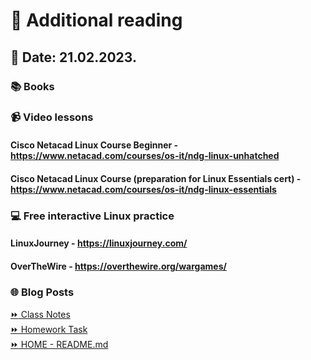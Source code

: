 # 📖 Additional reading
## 📅 Date: 21.02.2023.

### 📚 Books

### 📹 Video lessons

#### Cisco Netacad Linux Course Beginner - https://www.netacad.com/courses/os-it/ndg-linux-unhatched
#### Cisco Netacad Linux Course (preparation for Linux Essentials cert) - https://www.netacad.com/courses/os-it/ndg-linux-essentials

### 💻 Free interactive Linux practice 

#### LinuxJourney - https://linuxjourney.com/
#### OverTheWire - https://overthewire.org/wargames/

### 🌐 Blog Posts   

[:fast_forward: Class Notes](/devops-mentorship-program/02-february/week-2-210223/00-class-notes.md)  
[:fast_forward: Homework Task](/devops-mentorship-program/02-february/week-2-210223/01-homework.md)  
[:fast_forward: HOME - README.md](https://github.com/allops-solutions/devops-aws-mentorship-program#devops-mentorship-program)   

